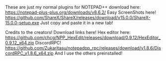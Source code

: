 These are just my normal plugins for NOTEPAD++ download here:
https://notepad-plus-plus.org/downloads/v8.6.2/
Easy ScreenShots here!
https://github.com/ShareX/ShareX/releases/download/v15.0.0/ShareX-15.0.0-setup.exe
Just copy and paste it in a new tab!

Credits to the creators!
Download links here!
Hex editor here:
https://github.com/chcg/NPP_HexEdit/releases/download/0.9.12/HexEditor_0.9.12_x64.zip
DiscordRPC!
https://github.com/Zukaritasu/notepadpp_rpc/releases/download/v1.8.6/DiscordRPC_v1.8.6_x64.zip
And I use the others preinstalled!
